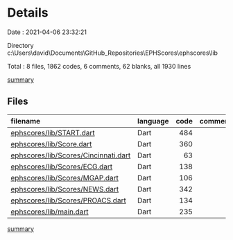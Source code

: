 # Details

Date : 2021-04-06 23:32:21

Directory c:\Users\david\Documents\GitHub_Repositories\EPHScores\ephscores\lib

Total : 8 files,  1862 codes, 6 comments, 62 blanks, all 1930 lines

[summary](results.md)

## Files
| filename | language | code | comment | blank | total |
| :--- | :--- | ---: | ---: | ---: | ---: |
| [ephscores/lib/START.dart](/ephscores/lib/START.dart) | Dart | 484 | 0 | 10 | 494 |
| [ephscores/lib/Score.dart](/ephscores/lib/Score.dart) | Dart | 360 | 1 | 20 | 381 |
| [ephscores/lib/Scores/Cincinnati.dart](/ephscores/lib/Scores/Cincinnati.dart) | Dart | 63 | 0 | 5 | 68 |
| [ephscores/lib/Scores/ECG.dart](/ephscores/lib/Scores/ECG.dart) | Dart | 138 | 1 | 5 | 144 |
| [ephscores/lib/Scores/MGAP.dart](/ephscores/lib/Scores/MGAP.dart) | Dart | 106 | 1 | 5 | 112 |
| [ephscores/lib/Scores/NEWS.dart](/ephscores/lib/Scores/NEWS.dart) | Dart | 342 | 1 | 5 | 348 |
| [ephscores/lib/Scores/PROACS.dart](/ephscores/lib/Scores/PROACS.dart) | Dart | 134 | 1 | 5 | 140 |
| [ephscores/lib/main.dart](/ephscores/lib/main.dart) | Dart | 235 | 1 | 7 | 243 |

[summary](results.md)